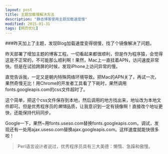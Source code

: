 ```yaml
---
layout: post
title: 主题加载慢解决方法
description: "静态博客使用主题加载速度慢"
modified: 2015-01-31
tags: [网页优化]
---
```


###昨天加上了主题，发现Blog加载速度变得很慢，找了个镜像解决了问题。

昨天部署了增加主题的博客工程。一切看起来都很顺利，但是作为程序猿，会觉得这是不正常的，不可能那么顺利啊！果然，Mac上一直挂着APN，访问速度非常快。但是在试验跨屏的时候，发现iPhone上访问异常的慢。

直觉告诉我，一定又是朝内特殊网络环境导致。把Mac的APN关了，再试一次，果然奇慢无比！用Chrome的开发者工具看了下耗时，果然调用fonts.googleapis.com的css文件超时了。

这个简单，把这个css文件保存到本地，然后调用的地方找出来，地址改为本地文件即可。但是优秀程序员的*懒惰*品质，让我意识到一定有镜像啊！直接改个地址更快，还能保持代码同步。

Google一下，果然~用fonts.useso.com替换fonts.googleapis.com。调试，发现还有一处用ajax.useso.com替换ajax.googleapis.com。这样速度就能快很多啦！

> Perl语言设计者说过，优秀程序员具有三大美德：懒惰、急躁和傲慢。


